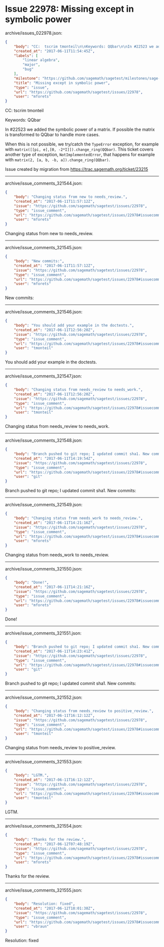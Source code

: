 # Issue 22978: Missing except in symbolic power

archive/issues_022978.json:
```json
{
    "body": "CC:  tscrim tmonteil\n\nKeywords: QQbar\n\nIn #22523 we added the symbolic power of a matrix. If possible the matrix is transformed to QQbar to handle more cases. \n\nWhen this is not possible, we try/catch the `TypeError` exception, for example with `matrix([[pi, e],[0, -2*I]]).change_ring(QQbar)`. This ticket covers another type of exception, `NotImplementedError`, that happens for example with `matrix(2, [a, b, -b, a]).change_ring(QQbar)`.\n\nIssue created by migration from https://trac.sagemath.org/ticket/23215\n\n",
    "created_at": "2017-06-11T11:54:45Z",
    "labels": [
        "linear algebra",
        "major",
        "bug"
    ],
    "milestone": "https://github.com/sagemath/sagetest/milestones/sage-8.0",
    "title": "Missing except in symbolic power",
    "type": "issue",
    "url": "https://github.com/sagemath/sagetest/issues/22978",
    "user": "mforets"
}
```
CC:  tscrim tmonteil

Keywords: QQbar

In #22523 we added the symbolic power of a matrix. If possible the matrix is transformed to QQbar to handle more cases. 

When this is not possible, we try/catch the `TypeError` exception, for example with `matrix([[pi, e],[0, -2*I]]).change_ring(QQbar)`. This ticket covers another type of exception, `NotImplementedError`, that happens for example with `matrix(2, [a, b, -b, a]).change_ring(QQbar)`.

Issue created by migration from https://trac.sagemath.org/ticket/23215





---

archive/issue_comments_321544.json:
```json
{
    "body": "Changing status from new to needs_review.",
    "created_at": "2017-06-11T11:57:12Z",
    "issue": "https://github.com/sagemath/sagetest/issues/22978",
    "type": "issue_comment",
    "url": "https://github.com/sagemath/sagetest/issues/22978#issuecomment-321544",
    "user": "mforets"
}
```

Changing status from new to needs_review.



---

archive/issue_comments_321545.json:
```json
{
    "body": "New commits:",
    "created_at": "2017-06-11T11:57:12Z",
    "issue": "https://github.com/sagemath/sagetest/issues/22978",
    "type": "issue_comment",
    "url": "https://github.com/sagemath/sagetest/issues/22978#issuecomment-321545",
    "user": "mforets"
}
```

New commits:



---

archive/issue_comments_321546.json:
```json
{
    "body": "You should add your example in the doctests.",
    "created_at": "2017-06-11T12:56:20Z",
    "issue": "https://github.com/sagemath/sagetest/issues/22978",
    "type": "issue_comment",
    "url": "https://github.com/sagemath/sagetest/issues/22978#issuecomment-321546",
    "user": "tmonteil"
}
```

You should add your example in the doctests.



---

archive/issue_comments_321547.json:
```json
{
    "body": "Changing status from needs_review to needs_work.",
    "created_at": "2017-06-11T12:56:20Z",
    "issue": "https://github.com/sagemath/sagetest/issues/22978",
    "type": "issue_comment",
    "url": "https://github.com/sagemath/sagetest/issues/22978#issuecomment-321547",
    "user": "tmonteil"
}
```

Changing status from needs_review to needs_work.



---

archive/issue_comments_321548.json:
```json
{
    "body": "Branch pushed to git repo; I updated commit sha1. New commits:",
    "created_at": "2017-06-11T14:19:54Z",
    "issue": "https://github.com/sagemath/sagetest/issues/22978",
    "type": "issue_comment",
    "url": "https://github.com/sagemath/sagetest/issues/22978#issuecomment-321548",
    "user": "git"
}
```

Branch pushed to git repo; I updated commit sha1. New commits:



---

archive/issue_comments_321549.json:
```json
{
    "body": "Changing status from needs_work to needs_review.",
    "created_at": "2017-06-11T14:21:16Z",
    "issue": "https://github.com/sagemath/sagetest/issues/22978",
    "type": "issue_comment",
    "url": "https://github.com/sagemath/sagetest/issues/22978#issuecomment-321549",
    "user": "mforets"
}
```

Changing status from needs_work to needs_review.



---

archive/issue_comments_321550.json:
```json
{
    "body": "Done!",
    "created_at": "2017-06-11T14:21:16Z",
    "issue": "https://github.com/sagemath/sagetest/issues/22978",
    "type": "issue_comment",
    "url": "https://github.com/sagemath/sagetest/issues/22978#issuecomment-321550",
    "user": "mforets"
}
```

Done!



---

archive/issue_comments_321551.json:
```json
{
    "body": "Branch pushed to git repo; I updated commit sha1. New commits:",
    "created_at": "2017-06-11T14:23:41Z",
    "issue": "https://github.com/sagemath/sagetest/issues/22978",
    "type": "issue_comment",
    "url": "https://github.com/sagemath/sagetest/issues/22978#issuecomment-321551",
    "user": "git"
}
```

Branch pushed to git repo; I updated commit sha1. New commits:



---

archive/issue_comments_321552.json:
```json
{
    "body": "Changing status from needs_review to positive_review.",
    "created_at": "2017-06-11T16:12:12Z",
    "issue": "https://github.com/sagemath/sagetest/issues/22978",
    "type": "issue_comment",
    "url": "https://github.com/sagemath/sagetest/issues/22978#issuecomment-321552",
    "user": "tmonteil"
}
```

Changing status from needs_review to positive_review.



---

archive/issue_comments_321553.json:
```json
{
    "body": "LGTM.",
    "created_at": "2017-06-11T16:12:12Z",
    "issue": "https://github.com/sagemath/sagetest/issues/22978",
    "type": "issue_comment",
    "url": "https://github.com/sagemath/sagetest/issues/22978#issuecomment-321553",
    "user": "tmonteil"
}
```

LGTM.



---

archive/issue_comments_321554.json:
```json
{
    "body": "Thanks for the review.",
    "created_at": "2017-06-12T07:48:19Z",
    "issue": "https://github.com/sagemath/sagetest/issues/22978",
    "type": "issue_comment",
    "url": "https://github.com/sagemath/sagetest/issues/22978#issuecomment-321554",
    "user": "mforets"
}
```

Thanks for the review.



---

archive/issue_comments_321555.json:
```json
{
    "body": "Resolution: fixed",
    "created_at": "2017-06-12T18:01:38Z",
    "issue": "https://github.com/sagemath/sagetest/issues/22978",
    "type": "issue_comment",
    "url": "https://github.com/sagemath/sagetest/issues/22978#issuecomment-321555",
    "user": "vbraun"
}
```

Resolution: fixed
